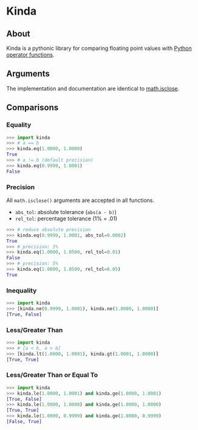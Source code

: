 # Kinda

## About

Kinda is a pythonic library for comparing floating point values with
[Python operator functions](https://docs.python.org/2/library/operator.html#mapping-operators-to-functions).

## Arguments

The implementation and documentation are identical to
[math.isclose](https://docs.python.org/3/library/math.html#number-theoretic-and-representation-functions).

## Comparisons

### Equality

```py
>>> import kinda
>>> # a == b
>>> kinda.eq(1.0000, 1.0000)
True
>>> # a != b (default precision)
>>> kinda.eq(0.9999, 1.0001)
False
```

### Precision

All `math.isclose()` arguments are accepted in all functions.

* `abs_tol`: absolute tolerance (`abs(a - b)`)
* `rel_tol`: percentage tolerance (1% = .01)

```py
>>> # reduce absolute precision
>>> kinda.eq(0.9999, 1.0001, abs_tol=0.0002)
True
>>> # precision: 1%
>>> kinda.eq(1.0000, 1.0500, rel_tol=0.01)
False
>>> # precision: 5%
>>> kinda.eq(1.0000, 1.0500, rel_tol=0.05)
True
```

### Inequality

```py
>>> import kinda
>>> [kinda.ne(0.9999, 1.0001), kinda.ne(1.0000, 1.0000)]
[True, False]
```

### Less/Greater Than

```py
>>> import kinda
>>> # [a < b, a > b]
>>> [kinda.lt(1.0000, 1.0001), kinda.gt(1.0001, 1.0000)]
[True, True]
```

### Less/Greater Than or Equal To

```py
>>> import kinda
>>> kinda.le(1.0000, 1.0001) and kinda.ge(1.0000, 1.0001)
[True, False]
>>> kinda.le(1.0000, 1.0000) and kinda.ge(1.0000, 1.0000)
[True, True]
>>> kinda.le(1.0000, 0.9999) and kinda.ge(1.0000, 0.9999)
[False, True]
```